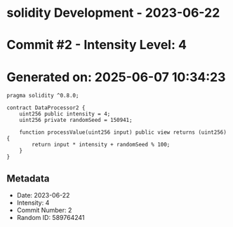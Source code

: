 ﻿# solidity Development - 2023-06-22
# Commit #2 - Intensity Level: 4
# Generated on: 2025-06-07 10:34:23
```solidity
pragma solidity ^0.8.0;

contract DataProcessor2 {
    uint256 public intensity = 4;
    uint256 private randomSeed = 150941;

    function processValue(uint256 input) public view returns (uint256) {
        return input * intensity + randomSeed % 100;
    }
}
```
## Metadata
- Date: 2023-06-22
- Intensity: 4
- Commit Number: 2
- Random ID: 589764241
